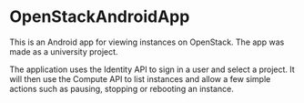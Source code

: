 # OpenStackAndroidApp

This is an Android app for viewing instances on OpenStack. The app was made as a university project. 

The application uses the Identity API to sign in a user and select a project. It will then use the Compute API to list instances and allow a few simple actions such as pausing, stopping or rebooting an instance.


